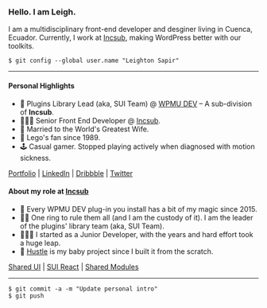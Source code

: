 ### Hello. I am Leigh.

I am a multidisciplinary front-end developer and desginer living in Cuenca, Ecuador. Currently, I work at [Incsub](http://incsub.com/), making WordPress better with our toolkits.

```
$ git config --global user.name "Leighton Sapir"
```

- - -

#### Personal Highlights

- 🧙‍ Plugins Library Lead (aka, SUI Team) @ [WPMU DEV](https://wpmudev.com/) – A sub-division of **Incsub**.
- 🧑🏻‍💻 Senior Front End Developer @ [Incsub](http://incsub.com/).
- 👨 Married to the World's Greatest Wife.
- 🧱 Lego's fan since 1989.
- 🕹️ Casual gamer. Stopped playing actively when diagnosed with motion sickness.

[Portfolio](https://iamleigh.com) | [LinkedIn](https://linkedin.com/iamleigh) | [Dribbble](http://dribbble.com/iamleigh) | [Twitter](http://twitter.com/uixleighton)

#### About my role at [Incsub](http://incsub.com/)

- 🥷 Every WPMU DEV plug-in you install has a bit of my magic since 2015.
- 🧙‍♂️ One ring to rule them all (and I am the custody of it). I am the leader of the plugins' library team (aka, SUI Team).
- 🧑🏻‍💻 I started as a Junior Developer, with the years and hard effort took a huge leap.
- 👶 [Hustle](https://wpmudev.com/project/hustle/) is my baby project since I built it from the scratch.

[Shared UI](https://wpmudev.github.io/shared-ui/) | [SUI React](https://wpmudev.github.io/shared-ui-react/) | [Shared Modules](https://wpmudev.github.io/shared-modules/)

- - -

```
$ git commit -a -m "Update personal intro"
$ git push
```

